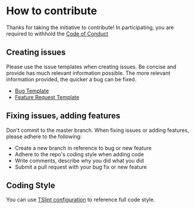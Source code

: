 # How to contribute

Thanks for taking the initiative to contribute! In participating, you are required to withhold the
[Code of Conduct](https://github.com/jeremyvii/vs-docblockr/blob/master/CODE_OF_CONDUCT.md)

## Creating issues
Please use the issue templates when creating issues. Be concise and provide has much relevant information possible. The more
relevant information provided, the quicker a bug can be fixed.

 - [Bug Template](https://github.com/jeremyvii/vs-docblockr/blob/master/.github/ISSUE_TEMPLATE/bug_report.md)
 - [Feature Request Template](https://github.com/jeremyvii/vs-docblockr/blob/master/.github/ISSUE_TEMPLATE/feature_request.md)

## Fixing issues, adding features

Don't commit to the master branch. When fixing issues or adding features, please adhere to the following:

 - Create a new branch in reference to bug or new feature
 - Adhere to the repo's coding style when adding code
 - Write comments, describe why you did what you did
 - Submit a pull request with your bug fix or new feature

## Coding Style

You can use [TSlint configuration](https://github.com/jeremyvii/vs-docblockr/blob/master/.eslintrc.js)
to reference full code style.
